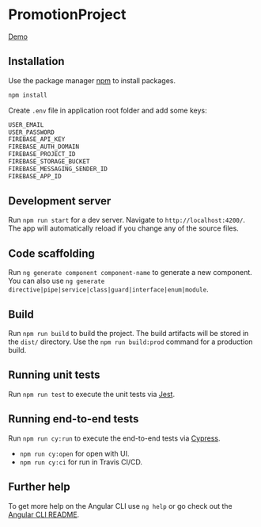 # PromotionProject

[Demo](https://promotion-project-rs.web.app)

## Installation

Use the package manager [npm](https://www.npmjs.com) to install packages.

```bash
npm install
```

Create `.env` file in application root folder and add some keys:

```bash
USER_EMAIL
USER_PASSWORD
FIREBASE_API_KEY
FIREBASE_AUTH_DOMAIN
FIREBASE_PROJECT_ID
FIREBASE_STORAGE_BUCKET
FIREBASE_MESSAGING_SENDER_ID
FIREBASE_APP_ID
```

## Development server

Run `npm run start` for a dev server. Navigate to `http://localhost:4200/`. The app will automatically reload if you change any of the source files.

## Code scaffolding

Run `ng generate component component-name` to generate a new component. You can also use `ng generate directive|pipe|service|class|guard|interface|enum|module`.

## Build

Run `npm run build` to build the project. The build artifacts will be stored in the `dist/` directory. Use the `npm run build:prod` command for a production build.

## Running unit tests

Run `npm run test` to execute the unit tests via [Jest](https://jestjs.io).

## Running end-to-end tests

Run `npm run cy:run` to execute the end-to-end tests via [Cypress](https://www.cypress.io).

- `npm run cy:open` for open with UI.
- `npm run cy:ci` for run in Travis CI/CD.

## Further help

To get more help on the Angular CLI use `ng help` or go check out the [Angular CLI README](https://github.com/angular/angular-cli/blob/master/README.md).
